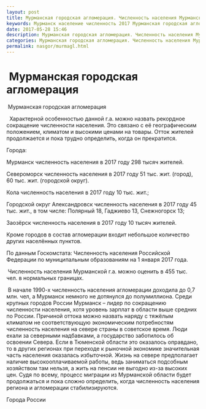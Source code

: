 ```yaml
---
layout: post
title: Мурманская городская агломерация. Численность населения Мурманска
keywords: Мурманск население численность 2017 Мурманская городская агломерация 
date: 2017-05-28 15:46
description: Мурманская городская агломерация. Численность населения Мурманска 2017
categories: Мурманская городская агломерация. Численность населения Мурманска 2017
permalink: nasgor/murmagl.html
---
```


#  Мурманская городская агломерация



 Мурманская городская агломерация



  Характерной особенностью данной г.а. можно назвать рекордное сокращение численности населения. Это связано с её географическим положением, климатом и высокими ценами на товары. Отток жителей продолжается и пока трудно определить, когда он прекратится.



Города:


Мурманск численность населения в 2017 году 298  тысяч жителей. 


Североморск численность населения в 2017 году 51  тыс. жит. (город), 60 тыс. жит. (городской округ). 


Кола численность населения в 2017 году 10  тыс. жит.;


Городской округ Александровск численность населения в 2017 году 45 тыс. жит., в том числе: 
Полярный 18, Гаджиево 13, Снежногорск 13;



Заозёрск численность населения в 2017 году 10  тысяч жителей.


Кроме городов в состав агломерации входит небольшое количество других населённых пунктов.



По данным Госкомстата: Численность населения Российской Федерации по муниципальным образованиям на 1 января 2017 года.



 Численность населения Мурманской г.а. можно оценить в 455 тыс. чел. в нормальных границах. 




 В начале 1990-х численность населения агломерации доходила до 0,7 млн. чел, а Мурманск немного не дотянулся до полумиллиона. Среди крупных городов России Мурманск – лидер по сокращению численности населения, хотя уровень зарплат в области выше средних по России. Причиной оттока можно назвать наряду с тяжёлым климатом не соответствующую экономическим потребностям численность населения на севере страны в советское время. Люди ехали за северными надбавками, а государство заботилось об освоении Севера. Если в Тюменской области это оказалось оправдано, то в других регионах при переходе к рыночной экономике значительная часть населения оказалась избыточной. Жизнь на севере предполагает наличие высокооплачиваемой работы, ведь заниматься подсобным хозяйством там нельзя, а жить на пенсии не выгодно из-за высоких цен. Судя по всему, процесс миграции из Мурманской области будет продолжаться и пока сложно определить, когда численность населения региона и агломерации стабилизируются.  






Города России

		
